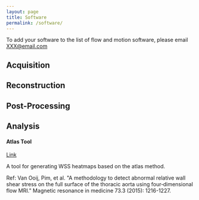 ```yaml
---
layout: page
title: Software
permalink: /software/
---
```


To add your software to the list of flow and motion software, please email XXX@email.com

## Acquisition

## Reconstruction

## Post-Processing

## Analysis

#### Atlas Tool
[Link](https://github.com/alexbarks/atlas-tool)

A tool for generating WSS heatmaps based on the atlas method.

Ref: Van Ooij, Pim, et al. "A methodology to detect abnormal relative wall shear stress on the full surface of the thoracic aorta using four‐dimensional flow MRI." Magnetic resonance in medicine 73.3 (2015): 1216-1227.